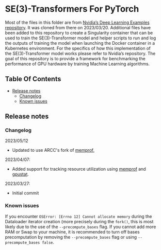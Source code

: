 # SE(3)-Transformers For PyTorch

Most of the files in this folder are from [Nvidia’s Deep Learning Examples repository](https://github.com/NVIDIA/DeepLearningExamples/tree/master/DGLPyTorch/DrugDiscovery/SE3Transformer). It was cloned from there on 2023/03/20. Additional files have been added to this repository to create a Singularity container that can be used to train the SE(3)-Transformer model and helper scripts to run and log the outputs of training the model when launching the Docker container in a Kubernetes environment.
For the specifics of how this implementation of the SE(3)-Transformer model works please refer to Nvidia’s repository. The goal of this repository is to provide a framework for benchmarking the performance of GPU hardware by training Machine Learning algorithms.

## Table Of Contents
- [Release notes](#release-notes)
    * [Changelog](#changelog)
    * [Known issues](#known-issues)

## Release notes

### Changelog
2023/05/12
- Updated to use ARCC's fork of [memprof.](https://github.com/WyoARCC/memprof)

2023/04/07:
- Added support for tracking resource utilization using [memprof](https://github.com/IGBIllinois/memprof) and [gpustat](https://github.com/wookayin/gpustat).

2023/03/27:
- Initial commit

### Known issues

If you encounter `OSError: [Errno 12] Cannot allocate memory` during the Dataloader iterator creation (more precisely during the `fork()`, this is most likely due to the use of the `--precompute_bases` flag. If you cannot add more RAM or Swap to your machine, it is recommended to turn off bases precomputation by removing the `--precompute_bases` flag or using `--precompute_bases false`.
